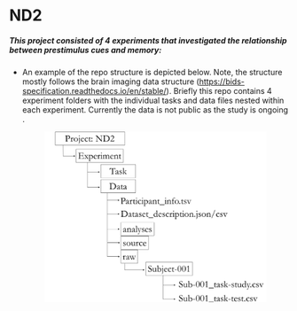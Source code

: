 # ND2
 ##### This project consisted of 4 experiments that investigated the relationship between prestimulus cues and memory:
* An example of the repo structure is depicted below. Note, the structure mostly follows the brain imaging data structure (https://bids-specification.readthedocs.io/en/stable/). Briefly this repo contains 4 experiment folders with the individual tasks and data files nested within each experiment. Currently the data is not public as the study is ongoing  . <p align="center"> <img src="https://github.com/nickwyeh/ND2/blob/main/figures/data_structure.png" width="400">  </p>

